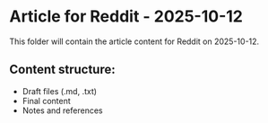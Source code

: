 # Article for Reddit - 2025-10-12

This folder will contain the article content for Reddit on 2025-10-12.

## Content structure:
- Draft files (.md, .txt)
- Final content
- Notes and references
